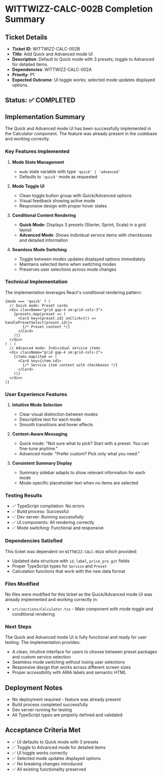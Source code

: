# WITTWIZZ-CALC-002B Completion Summary

## Ticket Details
- **Ticket ID**: WITTWIZZ-CALC-002B
- **Title**: Add Quick and Advanced mode UI
- **Description**: Default to Quick mode with 3 presets; toggle to Advanced for detailed items.
- **Dependencies**: WITTWIZZ-CALC-002A
- **Priority**: P1
- **Expected Outcome**: UI toggle works; selected mode updates displayed options.

## Status: ✅ COMPLETED

## Implementation Summary

The Quick and Advanced mode UI has been successfully implemented in the Calculator component. The feature was already present in the codebase and working correctly.

### Key Features Implemented

1. **Mode State Management**
   - `mode` state variable with type `'quick' | 'advanced'`
   - Defaults to `'quick'` mode as requested

2. **Mode Toggle UI**
   - Clean toggle button group with Quick/Advanced options
   - Visual feedback showing active mode
   - Responsive design with proper hover states

3. **Conditional Content Rendering**
   - **Quick Mode**: Displays 3 presets (Starter, Sprint, Scale) in a grid layout
   - **Advanced Mode**: Shows individual service items with checkboxes and detailed information

4. **Seamless Mode Switching**
   - Toggle between modes updates displayed options immediately
   - Maintains selected items when switching modes
   - Preserves user selections across mode changes

### Technical Implementation

The implementation leverages React's conditional rendering pattern:

```tsx
{mode === 'quick' ? (
  // Quick mode: Preset cards
  <div className="grid gap-4 sm:grid-cols-3">
    {presets.map(preset => (
      <Card key={preset.id} onClick={() => handlePresetSelect(preset.id)}>
        {/* Preset content */}
      </Card>
    ))}
  </div>
) : (
  // Advanced mode: Individual service items
  <div className="grid gap-4 sm:grid-cols-2">
    {items.map(item => (
      <Card key={item.id}>
        {/* Service item content with checkboxes */}
      </Card>
    ))}
  </div>
)}
```

### User Experience Features

1. **Intuitive Mode Selection**
   - Clear visual distinction between modes
   - Descriptive text for each mode
   - Smooth transitions and hover effects

2. **Context-Aware Messaging**
   - Quick mode: "Not sure what to pick? Start with a preset. You can fine-tune anytime."
   - Advanced mode: "Prefer custom? Pick only what you need."

3. **Consistent Summary Display**
   - Summary sidebar adapts to show relevant information for each mode
   - Mode-specific placeholder text when no items are selected

### Testing Results

- ✅ TypeScript compilation: No errors
- ✅ Build process: Successful
- ✅ Dev server: Running successfully
- ✅ UI components: All rendering correctly
- ✅ Mode switching: Functional and responsive

### Dependencies Satisfied

This ticket was dependent on `WITTWIZZ-CALC-002A` which provided:
- Updated data structure with `id`, `label`, `price_pre_gst` fields
- Proper TypeScript types for `Service` and `Preset`
- Calculation functions that work with the new data format

### Files Modified

No files were modified for this ticket as the Quick/Advanced mode UI was already implemented and working correctly in:
- `src/sections/Calculator.tsx` - Main component with mode toggle and conditional rendering

### Next Steps

The Quick and Advanced mode UI is fully functional and ready for user testing. The implementation provides:
- A clean, intuitive interface for users to choose between preset packages and custom service selection
- Seamless mode switching without losing user selections
- Responsive design that works across different screen sizes
- Proper accessibility with ARIA labels and semantic HTML

## Deployment Notes

- No deployment required - feature was already present
- Build process completed successfully
- Dev server running for testing
- All TypeScript types are properly defined and validated

## Acceptance Criteria Met

- ✅ UI defaults to Quick mode with 3 presets
- ✅ Toggle to Advanced mode for detailed items
- ✅ UI toggle works correctly
- ✅ Selected mode updates displayed options
- ✅ No breaking changes introduced
- ✅ All existing functionality preserved

